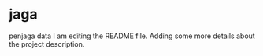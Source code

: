 # jaga
penjaga data
I am editing the README file. Adding some more details about the project description.
